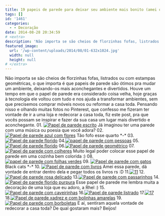 ```yaml
---
title: 19 papeis de parede para deixar seu ambiente mais bonito (amei o número 12)
tags: []
id: '1461'
categories:
  - - Decoração
date: 2014-08-28 20:34:59
# <extra>
description: 'Não importa se são cheios de florzinhas fofas, listrados ou com estampas geométricas, o que importa é que papeis de parede são ótimos pra mudar um ambiente, deixando-os mais aconchegantes e divertidos. Houve um tempo em que o papel de parede era considerado coisa velha, hoje graças à tecnologia ele voltou com tudo e nos ajuda a transformar ambientes, sem que precisemos comprar móveis novos ou reformar a casa toda. Pensando nisso e olhando muitas fotos no Pinterest, que confesso me fizeram ter vontade de ir a uma loja e redecorar a casa toda, fiz este post, pra que vocês possam se inspirar e fazer da sua casa um lugar mais divertido e aconchegante. 01. 02. 03. 04. 05. 06. 07. 08. 09. 10. 11. 12. 13. 14. 15. 16. 17. 18. 19. E aí, sentiram aquela vontade de redecorar &hellip;'
featured_image: 
  url: '/wp-content/uploads/2014/08/01-632x1024.jpg'
  width: null
  height: null
# </extra>
---
```


Não importa se são cheios de florzinhas fofas, listrados ou com estampas geométricas, o que importa é que papeis de parede são ótimos pra mudar um ambiente, deixando-os mais aconchegantes e divertidos. Houve um tempo em que o papel de parede era considerado coisa velha, hoje graças à tecnologia ele voltou com tudo e nos ajuda a transformar ambientes, sem que precisemos comprar móveis novos ou reformar a casa toda. Pensando nisso e olhando muitas fotos no Pinterest, que confesso me fizeram ter vontade de ir a uma loja e redecorar a casa toda, fiz este post, pra que vocês possam se inspirar e fazer da sua casa um lugar mais divertido e aconchegante. 01. [![Papel de parede escrito ](/wp-content/uploads/2014/08/01-632x1024.jpg)](/wp-content/uploads/2014/08/01.jpg) Já imaginou ter uma parede com uma música ou poesia que você adora? 02. [![Papel de parede azul com flores ](/wp-content/uploads/2014/08/02.jpg)](/wp-content/uploads/2014/08/02.jpg) Tão fofo esse quarto \*-\* 03.[![Papel de parede florido](/wp-content/uploads/2014/08/03-683x1024.jpg)](/wp-content/uploads/2014/08/03.jpg) 04.[![papel de parede com pessoas ](/wp-content/uploads/2014/08/04-685x1024.jpg)](/wp-content/uploads/2014/08/04.jpg) 05.[![Papel de parede florido ](/wp-content/uploads/2014/08/05.jpg)](/wp-content/uploads/2014/08/05.jpg) 06.[![Papel de parede geométrico ](/wp-content/uploads/2014/08/06-678x1024.jpg)](/wp-content/uploads/2014/08/06.jpg) 07. [![Papel de parede com colheres ](/wp-content/uploads/2014/08/07.jpg)](/wp-content/uploads/2014/08/07.jpg) Muito legal poder colocar esse papel de parede em uma cozinha bem colorida :) 08.[![papel de parede com folhas verdes ](/wp-content/uploads/2014/08/08.jpg)](/wp-content/uploads/2014/08/08.jpg) 09. [![Papel de parede com gatos](/wp-content/uploads/2014/08/09.jpg)](/wp-content/uploads/2014/08/09.jpg) Black cats \*-\* 10. [![Papel de parede com livros ](/wp-content/uploads/2014/08/10.jpg)](/wp-content/uploads/2014/08/10.jpg) Amei essa parede, dá vontade de entrar dentro dela e pegar todos os livros rs :D 11.[![11](/wp-content/uploads/2014/08/11-682x1024.jpg)](/wp-content/uploads/2014/08/11.jpg) 12.[![Papel de parede rosa delicado ](/wp-content/uploads/2014/08/12.jpg)](/wp-content/uploads/2014/08/12.jpg) 13.[![Papel de parede com passarinhos ](/wp-content/uploads/2014/08/13-682x1024.jpg)](/wp-content/uploads/2014/08/13.jpg) 14. [![Papel de parede florido purpura ](/wp-content/uploads/2014/08/14.jpg)](/wp-content/uploads/2014/08/14.jpg) Esse papel de parede me lembra muita a decoração de uma loja que eu adoro, a Rhel :) 15.[![Papel de parede com caveirinhas ](/wp-content/uploads/2014/08/15-682x1024.jpg)](/wp-content/uploads/2014/08/15.jpg) 16.[![Papel de parede listrado ](/wp-content/uploads/2014/08/16-696x1024.jpg)](/wp-content/uploads/2014/08/16.jpg) 17.[![17](/wp-content/uploads/2014/08/17.jpg)](/wp-content/uploads/2014/08/17.jpg) 18.[![Papel de parede xadrez e com bolinhas amarelas ](/wp-content/uploads/2014/08/18.jpg)](/wp-content/uploads/2014/08/18.jpg) 19.[![Papel de parede com borboletas ](/wp-content/uploads/2014/08/19-683x1024.jpg)](/wp-content/uploads/2014/08/19.jpg) E aí, sentiram aquela vontade de redecorar a casa toda? De qual gostaram mais? Beijos!
